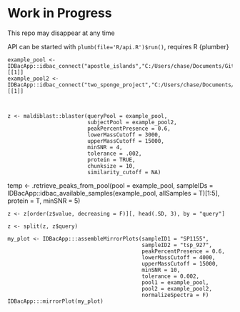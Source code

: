 # Work in Progress
 This repo may disappear  at any time


API can be started with `plumb(file='R/api.R')$run()`, requires R {plumber}



```{r}
example_pool <- IDBacApp::idbac_connect("apostle_islands","C:/Users/chase/Documents/GitHub/sponge_meta/data/sqlite")[[1]]
example_pool2 <- IDBacApp::idbac_connect("two_sponge_project","C:/Users/chase/Documents/GitHub/sponge_meta/data/sqlite")[[1]]
```



```{r}


z <- maldiblast::blaster(queryPool = example_pool,
                         subjectPool = example_pool2,
                         peakPercentPresence = 0.6,
                         lowerMassCutoff = 3000,
                         upperMassCutoff = 15000,
                         minSNR = 4,
                         tolerance = .002,
                         protein = TRUE,
                         chunksize = 10,
                         similarity_cutoff = NA)
```


 temp <- .retrieve_peaks_from_pool(pool = example_pool,
                                    sampleIDs =  IDBacApp::idbac_available_samples(example_pool, allSamples = T)[1:5],
                                    protein = T,
                                    minSNR = 5)


```{r}
z <- z[order(z$value, decreasing = F)][, head(.SD, 3), by = "query"]

z <- split(z, z$query)
```


```{r}
my_plot <- IDBacApp:::assembleMirrorPlots(sampleID1 = "SP1155",
                                          sampleID2 = "tsp_927",
                                          peakPercentPresence = 0.6,
                                          lowerMassCutoff = 4000,
                                          upperMassCutoff = 15000,
                                          minSNR = 10, 
                                          tolerance = 0.002,
                                          pool1 = example_pool,
                                          pool2 = example_pool2,
                                          normalizeSpectra = F)
IDBacApp:::mirrorPlot(my_plot)
```

